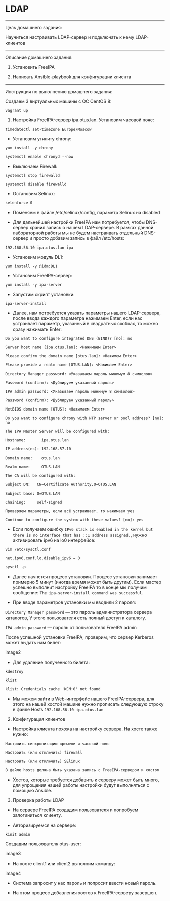 # LDAP

-------------------------------------------------------------------

Цель домашнего задания:

Научиться настраивать LDAP-сервер и подключать к нему LDAP-клиентов

-------------------------------------------------------------------

Описание домашнего задания:

1) Установить FreeIPA

2) Написать Ansible-playbook для конфигурации клиента

-------------------------------------------------------------------

Инструкция по выполнению домашнего задания:

Создаем 3 виртуальных машины с ОС CentOS 8:

`vagrant up`

1) Настройка FreeIPA-сервер ipa.otus.lan. Установим часовой пояс:

`timedatectl set-timezone Europe/Moscow`

- Установим утилиту chrony:

`yum install -y chrony`

`systemctl enable chronyd --now`

- Выключаем Firewall:

`systemctl stop firewalld`

`systemctl disable firewalld`

- Остановим Selinux:

`setenforce 0`

- Поменяем в файле /etc/selinux/config, параметр Selinux на disabled

- Для дальнейшей настройки FreeIPA нам потребуется, чтобы DNS-сервер хранил запись о нашем LDAP-сервере. В рамках данной лабораторной работы мы не будем настраивать отдельный DNS-сервер и просто добавим запись в файл /etc/hosts:

`192.168.56.10 ipa.otus.lan ipa`

- Установим модуль DL1:

`yum install -y @idm:DL1`

- Установим FreeIPA-сервер:

`yum install -y ipa-server`

- Запустим скрипт установки:

`ipa-server-install`

- Далее, нам потребуется указать параметры нашего LDAP-сервера, после ввода каждого параметра нажимаем Enter, если нас устраивает параметр, указанный в квадратных скобках, то можно сразу нажимать Enter:

`Do you want to configure integrated DNS (BIND)? [no]: no`

`Server host name [ipa.otus.lan]: <Нажимаем Enter>`

`Please confirm the domain name [otus.lan]: <Нажимем Enter>`

`Please provide a realm name [OTUS.LAN]: <Нажимаем Enter>`

`Directory Manager password: <Указываем пароль минимум 8 символов>`

`Password (confirm): <Дублируем указанный пароль>`

`IPA admin password: <Указываем пароль минимум 8 символов>`

`Password (confirm): <Дублируем указанный пароль>`

`NetBIOS domain name [OTUS]: <Нажимаем Enter>`

`Do you want to configure chrony with NTP server or pool address? [no]: no`

`The IPA Master Server will be configured with:`

`Hostname:       ipa.otus.lan`

`IP address(es): 192.168.57.10`

`Domain name:    otus.lan`

`Realm name:     OTUS.LAN`

`The CA will be configured with:`

`Subject DN:   CN=Certificate Authority,O=OTUS.LAN`

`Subject base: O=OTUS.LAN`

`Chaining:     self-signed`

`Проверяем параметры, если всё устраивает, то нажимаем yes`

`Continue to configure the system with these values? [no]: yes`

- Если получаем ошибку `IPv6 stack is enabled in the kernel but there is no interface that has ::1 address assigned.`, нужно активировать ipv6 на lo0 интерфейсе:

`vim /etc/sysctl.conf`

`net.ipv6.conf.lo.disable_ipv6 = 0`

`sysctl -p`

- Далее начнется процесс установки. Процесс установки занимает примерно 5 минут (иногда время может быть другим). Если мастер успешно выполнит настройку FreeIPA то в конце мы получим сообщение: `The ipa-server-install command was successful.`

- При вводе параметров установки мы вводили 2 пароля:

`Directory Manager password` — это пароль администратора сервера каталогов, У этого пользователя есть полный доступ к каталогу.

`IPA admin password` — пароль от пользователя FreeIPA admin

После успешной установки FreeIPA, проверим, что сервер Kerberos может выдать нам билет:

image2

- Для удаление полученного билета:

`kdestroy`

`klist`

`klist: Credentials cache 'KCM:0' not found`

- Мы можем зайти в Web-интерфейс нашего FreeIPA-сервера, для этого на нашей хостой машине нужно прописать следующую строку в файле Hosts `192.168.56.10 ipa.otus.lan`

2) Конфигурация клиентов

- Настройка клиента похожа на настройку сервера. На хосте также нужно:

`Настроить синхронизацию времени и часовой пояс`

`Настроить (или отключить) firewall`

`Настроить (или отключить) SElinux`

`В файле hosts должна быть указана запись с FreeIPA-сервером и хостом`

- Хостов, которые требуется добавить к серверу может быть много, для упрощения нашей работы настройки будут выполняться с помощью Ansible.

3) Проверка работы LDAP

- На сервере FreeIPA создадим пользователя и попробуем залогиниться клиенту.

- Авторизируемся на сервере:

`kinit admin`

Создадим пользователя otus-user:

image3

- На хосте client1 или client2 выполним команду:

image4

- Система запросит у нас пароль и попросит ввести новый пароль.

- На этом процесс добавления хостов к FreeIPA-серверу завершен.
